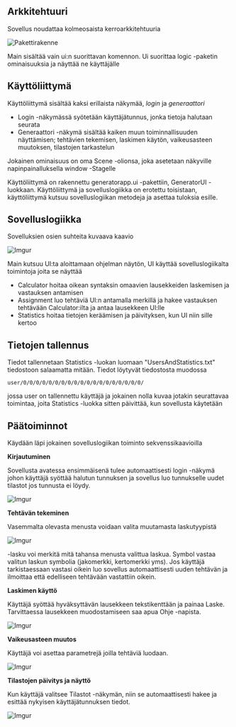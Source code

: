 ## Arkkitehtuuri

Sovellus noudattaa kolmeosaista kerroarkkitehtuuria

![Pakettirakenne](https://i.imgur.com/Vu07AzD.png)

Main sisältää vain ui:n suorittavan komennon. Ui suorittaa logic -paketin ominaisuuksia ja näyttää ne käyttäjälle

## Käyttöliittymä

Käyttöliittymä sisältää kaksi erillaista näkymää, *login* ja *generaattori*

* Login -näkymässä syötetään käyttäjätunnus, jonka tietoja halutaan seurata
* Generaattori -näkymä sisältää kaiken muun toiminnallisuuden näyttämisen; tehtävien tekemisen, laskimen käytön, vaikeusasteen muutoksen, tilastojen tarkastelun

Jokainen ominaisuus on oma Scene -olionsa, joka asetetaan näkyville napinpainalluksella window -Stagelle

Käyttöliittymä on rakennettu generatorapp.ui -pakettiin, GeneratorUI -luokkaan. Käyttöliittymä ja sovelluslogiikka on erotettu toisistaan, käyttöliittymä kutsuu sovelluslogiikan metodeja ja asettaa tuloksia esille.

## Sovelluslogiikka

Sovelluksien osien suhteita kuvaava kaavio

![Imgur](https://i.imgur.com/avh4R5D.png)

Main kutsuu UI:ta aloittamaan ohjelman näytön, UI käyttää sovelluslogiikalta toimintoja joita se näyttää

* Calculator hoitaa oikean syntaksin omaavien lausekkeiden laskemisen ja vastauksen antamisen
* Assignment luo tehtäviä UI:n antamalla merkillä ja hakee vastauksen tehtävään Calculator:ilta ja antaa lausekkeen UI:lle
* Statistics hoitaa tietojen keräämisen ja päivityksen, kun UI niin sille kertoo

## Tietojen tallennus

Tiedot tallennetaan Statistics -luokan luomaan "UsersAndStatistics.txt" tiedostoon salaamatta mitään. Tiedot löytyvät tiedostosta muodossa 
```
user/0/0/0/0/0/0/0/0/0/0/0/0/0/0/0/0/0/0/0/
```
jossa user on tallennettu käyttäjä ja jokainen nolla kuvaa jotakin seurattavaa toimintaa, joita Statistics -luokka sitten päivittää, kun sovellusta käytetään

## Päätoiminnot

Käydään läpi jokainen sovelluslogiikan toiminto sekvenssikaavioilla

**Kirjautuminen**

Sovellusta avatessa ensimmäisenä tulee automaattisesti login -näkymä johon käyttäjä syöttää halutun tunnuksen ja sovellus luo tunnukselle uudet tilastot jos tunnusta ei löydy.

![Imgur](https://i.imgur.com/j7BlK5D.png)

**Tehtävän tekeminen**

Vasemmalta olevasta menusta voidaan valita muutamasta laskutyypistä

![Imgur](https://i.imgur.com/A2Q4KRa.png)

-lasku voi merkitä mitä tahansa menusta valittua laskua. Symbol vastaa valitun laskun symbolia (jakomerkki, kertomerkki yms). Jos käyttäjä tarkistaessaan vastasi oikein luo sovellus automaattisesti uuden tehtävän ja ilmoittaa että edelliseen tehtävään vastattiin oikein.

**Laskimen käyttö**

Käyttäjä syöttää hyväksyttävän lausekkeen tekstikenttään ja painaa Laske. Tarvittaessa lausekkeen muodostamiseen saa apua Ohje -napista.

![Imgur](https://i.imgur.com/Pp8PRxG.png)

**Vaikeusasteen muutos**

Käyttäjä voi asettaa parametrejä joilla tehtäviä luodaan.

![Imgur](https://i.imgur.com/OTpsKs5.png)

**Tilastojen päivitys ja näyttö**

Kun käyttäjä valitsee Tilastot -näkymän, niin se automaattisesti hakee ja esittää nykyisen käyttäjätunnuksen tiedot.

![Imgur](https://i.imgur.com/BQdKkLg.png)




